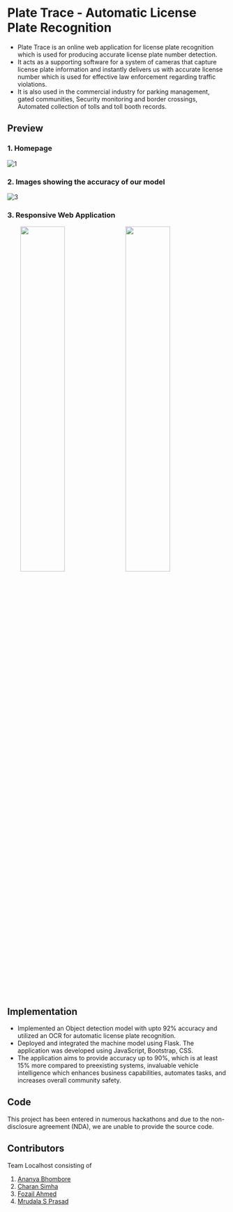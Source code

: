 # Plate Trace - Automatic License Plate Recognition

- Plate Trace is an online web application for license plate recognition which is used for producing accurate license plate number detection. 
- It acts as a supporting software for a system of cameras that capture license plate information and instantly delivers us with accurate license number which is used for effective law enforcement regarding traffic violations.
- It is also used in the commercial industry for parking management, gated communities, Security monitoring and border crossings, Automated collection of tolls and toll booth records.

## Preview
### 1. Homepage
![1](https://user-images.githubusercontent.com/96954007/185805468-7f482505-9717-4dcd-b685-386f9bdf9f5f.png)
<br>
### 2. Images showing the accuracy of our model
![3](https://user-images.githubusercontent.com/96954007/185805669-9f7e9fd0-a836-4119-9e2b-6dd9fb940677.png)
<br>
### 3. Responsive Web Application
<p float="left">
  &ensp; &ensp; &nbsp;
  <img src="https://user-images.githubusercontent.com/96954007/185805743-73621728-41ac-4aed-9947-8fb1274bb25f.png" width="45%" />
  &ensp;
  <img src="https://user-images.githubusercontent.com/96954007/185805762-467932f4-1c8e-4e87-96b7-23677276c5e3.png" width="45%" /> 
</p>

## Implementation

- Implemented an Object detection model with upto 92% accuracy and utilized an OCR for automatic license plate recognition. 
- Deployed and integrated the machine model using Flask. The application was developed using  JavaScript, Bootstrap, CSS.
- The application aims to provide accuracy up to 90%, which is at least 15% more compared to preexisting systems, invaluable vehicle intelligence which enhances business capabilities, automates tasks, and increases overall community safety.

## Code

This project has been entered in numerous hackathons and due to the non-disclosure agreement (NDA), we are unable to provide the source code.

## Contributors 
Team Localhost consisting of <br>
1. <a href="https://www.linkedin.com/in/ananya-bhombore-674870245/">Ananya Bhombore </a>
2. <a href="https://www.linkedin.com/in/charan-simha-d-325664239/">Charan Simha </a>
3. <a href="https://www.linkedin.com/in/fozail-ahmed-3297ab236/">Fozail Ahmed </a>
4. <a href="https://www.linkedin.com/in/mrudula-s-prassad-24712a16b/">Mrudala S Prasad </a> 
